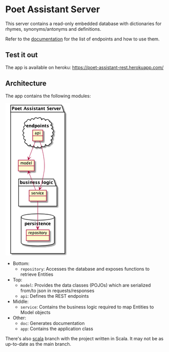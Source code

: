 # Poet Assistant Server

This server contains a read-only embedded database with dictionaries for rhymes, synonyms/antonyms and definitions.

Refer to the [documentation](https://caarmen.github.io/poet-assistant-server)
for the list of endpoints and how to use them.

## Test it out
The app is available on heroku: https://poet-assistant-rest.herokuapp.com/

## Architecture
The app contains the following modules:

<img src="modules/doc/src/main/plantuml/object-diagram.png">

* Bottom:
  - `repository`: Accesses the database and exposes functions to retrieve Entities
* Top:
  - `model`: Provides the data classes (POJOs) which are serialized from/to json in requests/responses
  - `api`: Defines the REST endpoints
* Middle:
  - `service`:  Contains the business logic required to map Entities to Model objects
* Other:
  - `doc`: Generates documentation
  - `app`: Contains the application class

There's also [scala](https://github.com/caarmen/poet-assistant-server/tree/scala) branch with the project written in Scala. It may not be as up-to-date as the main branch.

